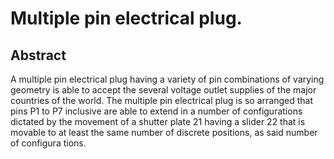 # Multiple pin electrical plug.

## Abstract
A multiple pin electrical plug having a variety of pin combinations of varying geometry is able to accept the several voltage outlet supplies of the major countries of the world. The multiple pin electrical plug is so arranged that pins P1 to P7 inclusive are able to extend in a number of configurations dictated by the movement of a shutter plate 21 having a slider 22 that is movable to at least the same number of discrete positions, as said number of configura tions.